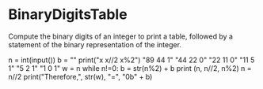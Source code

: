 # BinaryDigitsTable
Compute the binary digits of an integer to print a table,  followed by a statement of the binary representation of the integer.

n = int(input())
b = ""
print("x x//2 x%2")
"89 44 1"
"44 22 0"
"22 11 0"
"11 5 1"
"5 2 1"
"1 0 1"
w = n
while n!=0:
    b = str(n%2) + b
    print (n, n//2, n%2)
    n = n//2
print("Therefore,", str(w), "=", "0b" + b)

